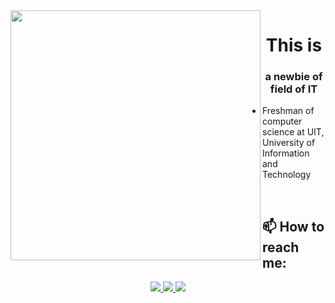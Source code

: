 <img align="left" width="400" src="https://github.githubassets.com/images/modules/profile/profile-first-repo.svg">
<h1 align="center">This is </h1>
<p align="center">
  <h3 align="center">a newbie of field of IT </h3>
</p>


- Freshman of computer science at UIT, University of Information and Technology

<br />

## 📫 How to reach me:


<p align="center">
  <a href="https://www.linkedin.com/in/vi%E1%BB%87t-ho%C3%A0ng-v%C5%A9-vh1709/">
    <img src="https://img.icons8.com/fluent/48/000000/linkedin.png"/>
  </a>
  <a href="https://www.facebook.com/viethoang.vu.5895">
    <img src="https://img.icons8.com/fluent/48/000000/facebook-new.png" target="_blank" />
  </a> 
  <a href="https://github.com/IWCryI">
    <img src="https://img.icons8.com/fluent/48/000000/github.png"/>
  </a>
</p>

